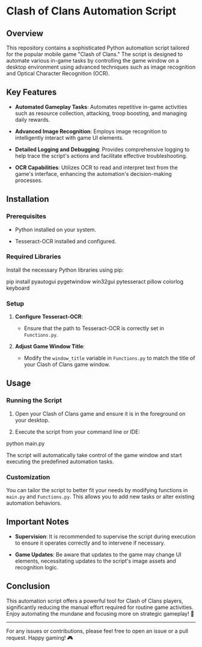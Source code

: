 # Clash of Clans Automation Script

## Overview

This repository contains a sophisticated Python automation script tailored for the popular mobile game "Clash of Clans." The script is designed to automate various in-game tasks by controlling the game window on a desktop environment using advanced techniques such as image recognition and Optical Character Recognition (OCR).

## Key Features

- **Automated Gameplay Tasks**: Automates repetitive in-game activities such as resource collection, attacking, troop boosting, and managing daily rewards.

- **Advanced Image Recognition**: Employs image recognition to intelligently interact with game UI elements.

- **Detailed Logging and Debugging**: Provides comprehensive logging to help trace the script's actions and facilitate effective troubleshooting.

- **OCR Capabilities**: Utilizes OCR to read and interpret text from the game's interface, enhancing the automation's decision-making processes.

## Installation

### Prerequisites

- Python installed on your system.

- Tesseract-OCR installed and configured.

### Required Libraries

Install the necessary Python libraries using pip:

pip install pyautogui pygetwindow win32gui pytesseract pillow colorlog keyboard


### Setup

1. **Configure Tesseract-OCR**:

   - Ensure that the path to Tesseract-OCR is correctly set in `Functions.py`.

2. **Adjust Game Window Title**:

   - Modify the `window_title` variable in `Functions.py` to match the title of your Clash of Clans game window.

## Usage

### Running the Script

1. Open your Clash of Clans game and ensure it is in the foreground on your desktop.

2. Execute the script from your command line or IDE:

python main.py

The script will automatically take control of the game window and start executing the predefined automation tasks.

### Customization

You can tailor the script to better fit your needs by modifying functions in `main.py` and `Functions.py`. This allows you to add new tasks or alter existing automation behaviors.

## Important Notes

- **Supervision**: It is recommended to supervise the script during execution to ensure it operates correctly and to intervene if necessary.

- **Game Updates**: Be aware that updates to the game may change UI elements, necessitating updates to the script's image assets and recognition logic.


## Conclusion

This automation script offers a powerful tool for Clash of Clans players, significantly reducing the manual effort required for routine game activities. Enjoy automating the mundane and focusing more on strategic gameplay! 🚀

---

For any issues or contributions, please feel free to open an issue or a pull request. Happy gaming! 🎮
